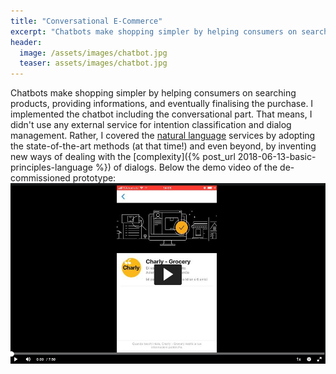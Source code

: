 ```yaml
---
title: "Conversational E-Commerce"
excerpt: "Chatbots make shopping simpler by helping consumers on searching products, providing informations, and eventually finalising the purchase."
header:
  image: /assets/images/chatbot.jpg
  teaser: assets/images/chatbot.jpg
---
```


Chatbots make shopping simpler by helping consumers on searching products, providing informations, and eventually finalising the purchase. I implemented the chatbot including the conversational part. That means, I didn't use any external service for intention classification and dialog management. Rather, I covered the [natural language](/tags#nlp) services by adopting the state-of-the-art methods (at that time!) and even beyond, by inventing new ways of dealing with the [complexity]({% post_url 2018-06-13-basic-principles-language %}) of dialogs.  Below the demo video of the de-commissioned prototype:
[![image-center](/assets/images/charly-video.png)](https://sapvideoa35699dc5.hana.ondemand.com/?entry_id=1_kp5hbyih)
